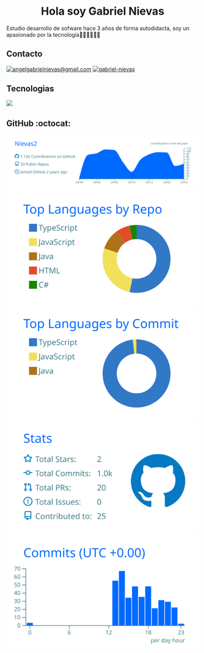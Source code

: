 <h1 align="center">Hola soy Gabriel Nievas </h1>

<p>Estudio desarrollo de sofware hace 3 años de forma autodidacta, soy un apasionado por la tecnología👨🏻‍💻👨🏻‍💻</p>

<h2>Contacto</h2>

<a href="mailto:angelgabrielnievas@gmail.com" target="blank"><img align="center" src="https://img.shields.io/badge/Gmail-D14836?style=for-the-badge&logo=gmail&logoColor=white" alt="angelgabrielnievas@gmail.com"  /></a>
<a href="https://www.linkedin.com/in/gabriel-nievas-01a654241/" target="blank"><img align="center" src="https://img.shields.io/badge/LinkedIn-0077B5?style=for-the-badge&logo=linkedin&logoColor=white" alt="gabriel-nievas"/></a>
<h2>Tecnologias</h2>
<p align="left">
  <a href="https://skillicons.dev">
    <img src="https://skillicons.dev/icons?i=css,html,js,ts,nodejs,express,mysql,firebase,git,github,postman,vscode,angular," />
  </a>
</p>

<h2>GitHub :octocat:</h2>


[![](https://raw.githubusercontent.com/Nievas2/Nievas2/master/profile-summary-card-output/transparent/0-profile-details.svg)](https://github.com/vn7n24fzkq/github-profile-summary-cards)
[![](https://raw.githubusercontent.com/Nievas2/Nievas2/master/profile-summary-card-output/transparent/1-repos-per-language.svg)](https://github.com/vn7n24fzkq/github-profile-summary-cards) [![](https://raw.githubusercontent.com/Nievas2/Nievas2/master/profile-summary-card-output/transparent/2-most-commit-language.svg)](https://github.com/vn7n24fzkq/github-profile-summary-cards)
[![](https://raw.githubusercontent.com/Nievas2/Nievas2/master/profile-summary-card-output/transparent/3-stats.svg)](https://github.com/vn7n24fzkq/github-profile-summary-cards) [![](https://raw.githubusercontent.com/Nievas2/Nievas2/master/profile-summary-card-output/transparent/4-productive-time.svg)](https://github.com/vn7n24fzkq/github-profile-summary-cards)
